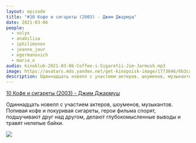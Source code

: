 ```yaml
---
layout: episode
title: "#10 Кофе и сигареты (2003) - Джим Джармуш"
date: 2021-03-06
people:
  - volyx
  - anabilisa
  - iphilimonov
  - jeanne_jour
  - egermanovich
  - maria_o
audio: kinoklub-2021-03-06-Coffee-i-Sigaretii-Jim-Jarmush.mp3
image: https://avatars.mds.yandex.net/get-kinopoisk-image/1773646/6b3ca0bc-e42d-4d5a-9c66-0a63a6f2aebe/600x
description: Одиннадцать новелл с участием актеров, шоуменов, музыкантов. Попивая кофе и покуривая сигареты, герои фильма спорят, подшучивают друг над другом, делают глубокомысленные выводы и травят нелепые байки.
---
```


[10 Кофе и сигареты (2003) - Джим Джармуш](https://www.kinopoisk.ru/film/61207/)

Одиннадцать новелл с участием актеров, шоуменов, музыкантов. Попивая кофе и покуривая сигареты, герои фильма спорят, подшучивают друг над другом, делают глубокомысленные выводы и травят нелепые байки.

![](https://avatars.mds.yandex.net/get-kinopoisk-image/1773646/6b3ca0bc-e42d-4d5a-9c66-0a63a6f2aebe/600x)